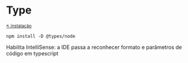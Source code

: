 # Type

<sub>[:arrow_upper_left: instalação](../install.md) <sub>

```
npm install -D @types/node
```

Habilita IntelliSense: a IDE passa a reconhecer formato e parâmetros de código em typescript